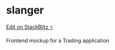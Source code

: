 # slanger

[Edit on StackBlitz ⚡️](https://stackblitz.com/edit/slanger)

Frontend mockup for a Trading application
